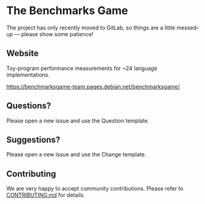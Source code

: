 The Benchmarks Game
===================

The project has only recently moved to GitLab, so things are a little messed-up — please show some patience!

Website
-------

Toy-program performance measurements for ~24 language implementations.

https://benchmarksgame-team.pages.debian.net/benchmarksgame/

Questions?
----------

Please open a new issue and use the Question template.

Suggestions?
------------

Please open a new issue and use the Change template.

Contributing
------------

We are very happy to accept community contributions. Please refer to [CONTRIBUTING.md](/CONTRIBUTING.md) for details.
